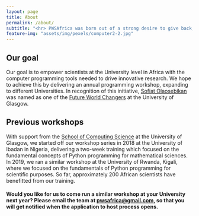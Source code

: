 ```yaml
---
layout: page
title: About
permalink: /about/
subtitle: "<hr> PWSAfrica was born out of a strong desire to give back, to inspire, and to empower."
feature-img: "assets/img/pexels/computer2-2.jpg"
---
```


## Our goal
Our goal is to empower scientists at the University level in Africa with the computer programming tools needed to drive innovative research. We hope to achieve this by delivering an annual programming workshop, expanding to different Universities. In recognition of this initiative, [Sofiat Olaosebikan](http://dcs.gla.ac.uk/~sofiat) was named as one of the [Future World Changers](https://www.gla.ac.uk/study/studentlife/worldchangers/future/sofiat) at the University of Glasgow.

## Previous workshops
With support from the [School of Computing Science](https://www.gla.ac.uk/schools/computing/internationalpartners/internationaloutreach/) at the University of Glasgow, we started off our workshop series in 2018 at the University of Ibadan in Nigeria, delivering a two-week training which focused on the fundamental concepts of Python programming for mathematical sciences. In 2019, we ran a similar workshop at the University of Rwanda, Kigali, where we focused on the fundamentals of Python programming for scientific purposes. So far, approximately 200 African scientists have benefitted from our training.

#### Would you like for us to come run a similar workshop at your University next year? Please email the team at <emph> pwsafrica@gmail.com, so that you will get notified when the application to host process opens</emph>.
